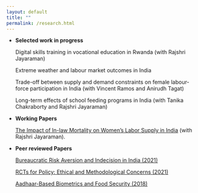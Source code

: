 ```yaml
---
layout: default
title: ""
permalink: /research.html
---
```



- **Selected work in progress**
  
   Digital skills training in vocational education in Rwanda (with Rajshri Jayaraman)

   Extreme weather and labour market outcomes in India

   Trade-off between supply and demand constraints on female labour-force participation in India (with Vincent Ramos and Anirudh Tagat)

   Long-term effects of school feeding programs in India (with Tanika Chakraborty and Rajshri Jayaraman)
  

- **Working Papers**  

  [The Impact of In-law Mortality on Women’s Labor Supply in India]([url](https://www.isid.ac.in/~acegd/acegd2024/papers/RajshriJayaraman.pdf)) (with Rajshri Jayaraman). 


- **Peer reviewed Papers**  


  [Bureaucratic Risk Aversion and Indecision in India (2021)]([url](https://www.ippr.in/index.php/ippr/article/view/84))
  

  [RCTs for Policy: Ethical and Methodological Concerns (2021)]([url](https://www.ippr.in/index.php/ippr/article/view/48))


  [Aadhaar-Based Biometrics and Food Security (2018)]([url](https://journals.sagepub.com/doi/10.1177/0973703017748384))

